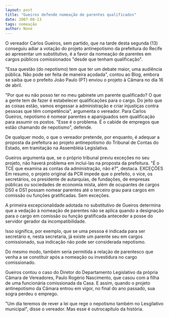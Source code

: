 ```yaml
---
layout: post
title: "Gueiros defende nomeação de parentes qualificados"
date: 2007-08-13
tags: nomeação
author: None
---
```

O vereador Carlos Gueiros, sem partido, que na tarde desta segunda (13) conseguiu adiar a vota&ccedil;&atilde;o do projeto antinepotismo da prefeitura do Recife ao apresentar um substitutivo, &eacute; a favor da nomea&ccedil;&atilde;o de parentes em cargos p&uacute;blicos comissionados &quot;desde que tenham qualifica&ccedil;&atilde;o&quot;. 

&quot;Essa quest&atilde;o (do nepotismo) tem que ter um debate maior, uma audi&ecirc;ncia p&uacute;blica. N&atilde;o pode ser feita de maneira a&ccedil;odada&quot;, contou ao Blog, embora se saiba que o prefeito Jo&atilde;o Paulo (PT) enviou o projeto &agrave; C&acirc;mara no dia 16 de abril. 

&quot;Por que eu n&atilde;o posso ter no meu gabinete um parente qualificado? O que a gente tem de fazer &eacute; estabelecer qualifica&ccedil;&otilde;es para o cargo. Do jeito que as coisas est&atilde;o, vamos engessar a administra&ccedil;&atilde;o e criar injusti&ccedil;as contra pessoas que t&ecirc;m compet&ecirc;ncia&quot;, argumenta o vereador. 
Para Carlos Gueiros, nepotismo &eacute; nomear parentes e apaniguados sem qualifica&ccedil;&atilde;o para assumir os postos. &quot;Esse &eacute; o problema. &Eacute; o cabide de empregos que est&atilde;o chamando de nepotismo&quot;, defende. 

De qualquer modo, o que o vereador pretende, por enquanto, &eacute; adequar a proposta da prefeitura ao projeto antinepotismo do Tribunal de Contas do Estado, em tramita&ccedil;&atilde;o na Assembl&eacute;ia Legislativa. 

Gueiros argumenta que, se o pr&oacute;prio tribunal previu exce&ccedil;&otilde;es no seu projeto, n&atilde;o haver&aacute; problema em inclu&iacute;-las na proposta da prefeitura. &quot;&Eacute; o TCE que examina as contas da administra&ccedil;&atilde;o, n&atilde;o &eacute;?&quot;, destaca. 
EXCE&Ccedil;&Otilde;ES 
Em resumo, o projeto original da&nbsp;PCR impede que o prefeito, o vice, os secret&aacute;rios, os presidente de autarquias, de funda&ccedil;&otilde;es, de empresas p&uacute;blicas ou sociedades de economia mista, al&eacute;m de ocupantes de cargos DS0 e DS1 possam nomear parentes at&eacute; o terceiro grau para cargos em comiss&atilde;o ou fun&ccedil;&otilde;es gratificadas. Sem exce&ccedil;&otilde;es. 

A primeira excepcionalidade adotada no substitutivo de Gueiros determina que a veda&ccedil;&atilde;o &agrave; nomea&ccedil;&atilde;o de parentes n&atilde;o se aplica quando a designa&ccedil;&atilde;o para o cargo em comiss&atilde;o ou fun&ccedil;&atilde;o gratificada anteceder a posse do servidor gerador da incompatibilidade. 

Isso significa, por exemplo, que se uma pessoa &eacute; indicada para ser secret&aacute;rio e, nesta secretaria, j&aacute;&nbsp;existe um parente seu em cargos comissionado, sua indica&ccedil;&atilde;o n&atilde;o pode ser considerada nepotismo. 

Do mesmo modo, tamb&eacute;m seria permitida a rela&ccedil;&atilde;o de parentesco que venha a se constituir ap&oacute;s a nomea&ccedil;&atilde;o ou investidura no cargo comissionado. 

Gueiros contou o caso do Diretor do Departamento Legislativo da pr&oacute;pria C&acirc;mara de Vereadores, Paulo Rog&eacute;rio Nascimento, que casou com a filha de uma funcion&aacute;ria comissionada da Casa. E assim, quando o projeto antinepotismo da C&acirc;mara entrou em vigor, no final do ano passado, sua sogra perdeu o emprego. 

&quot;Um dia teremos de rever a lei que rege o nepotismo tamb&eacute;m no Lesgilativo municipal&quot;, disse o vereador. Mas esse &eacute; outrocap&iacute;tulo da hist&oacute;ria. 